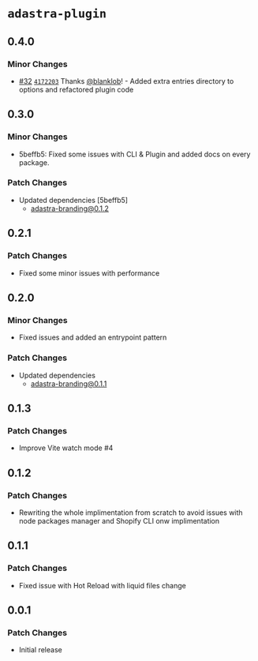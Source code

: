 # `adastra-plugin`

## 0.4.0

### Minor Changes

- [#32](https://github.com/blanklob/adastra/pull/32) [`4172203`](https://github.com/blanklob/adastra/commit/41722039295d2166f95f00a604266604010a92e6) Thanks [@blanklob](https://github.com/blanklob)! - Added extra entries directory to options and refactored plugin code

## 0.3.0

### Minor Changes

- 5beffb5: Fixed some issues with CLI & Plugin and added docs on every package.

### Patch Changes

- Updated dependencies [5beffb5]
  - adastra-branding@0.1.2

## 0.2.1

### Patch Changes

- Fixed some minor issues with performance

## 0.2.0

### Minor Changes

- Fixed issues and added an entrypoint pattern

### Patch Changes

- Updated dependencies
  - adastra-branding@0.1.1

## 0.1.3

### Patch Changes

- Improve Vite watch mode #4

## 0.1.2

### Patch Changes

- Rewriting the whole implimentation from scratch to avoid issues with node packages manager and Shopify CLI onw implimentation

## 0.1.1

### Patch Changes

- Fixed issue with Hot Reload with liquid files change

## 0.0.1

### Patch Changes

- Initial release
